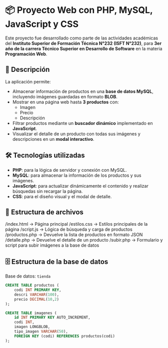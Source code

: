# 📦 Proyecto Web con PHP, MySQL, JavaScript y CSS

Este proyecto fue desarrollado como parte de las actividades académicas del **Instituto Superior de Formación Técnica N°232 (ISFT N°232)**, para **3er año de la carrera Técnico Superior en Desarrollo de Software** en la materia **Programación Web**.

## 📖 Descripción
La aplicación permite:
- Almacenar información de productos en una **base de datos MySQL**, incluyendo imágenes guardadas en formato **BLOB**.
- Mostrar en una página web hasta **3 productos** con:
  - Imagen
  - Precio
  - Descripción
- Filtrar productos mediante un **buscador dinámico** implementado en **JavaScript**.
- Visualizar el detalle de un producto con todas sus imágenes y descripciones en un **modal interactivo**.

## 🛠 Tecnologías utilizadas
- **PHP**: para la lógica de servidor y conexión con MySQL.
- **MySQL**: para almacenar la información de los productos y sus imágenes.
- **JavaScript**: para actualizar dinámicamente el contenido y realizar búsquedas sin recargar la página.
- **CSS**: para el diseño visual y el modal de detalle.

## 📂 Estructura de archivos
/index.html -> Página principal
/estilos.css -> Estilos principales de la página
/script.js -> Lógica de búsqueda y carga de productos
/productos.php -> Devuelve la lista de productos en formato JSON
/detalle.php -> Devuelve el detalle de un producto
/subir.php -> Formulario y script para subir imágenes a la base de datos

## 🗄 Estructura de la base de datos
Base de datos: `tienda`
```sql
CREATE TABLE productos (
    codi INT PRIMARY KEY,
    descri VARCHAR(100),
    precio DECIMAL(10,2)
);

CREATE TABLE imagenes (
    id INT PRIMARY KEY AUTO_INCREMENT,
    codi INT,
    imagen LONGBLOB,
    tipo_imagen VARCHAR(50),
    FOREIGN KEY (codi) REFERENCES productos(codi)
);
```
